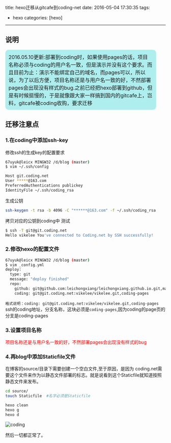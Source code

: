 title: hexo迁移从gitcafe到coding-net
date: 2016-05-04 17:30:35
tags:
 - hexo
categories: [hexo]

---

## 说明

  
<div style="border-radius:10px; width: 90%; border:10px solid #AFEEEE;font-size:16px;align=left;  background:#AFEEEE">2016.05.10更新:部署到coding时，如果使用pages的话，项目名称必须与coding的用户名一致，但是演示并没有这个要求。而且目前为止：演示不能绑定自己的域名，而pages可以，所以说，为了以后方便，项目名称还是与用户名一致的好，不然部署pages会出现没有样式的bug.之前已经把hexo部署到github，但是有时候挺慢的，于是就像跟大家一样搞到国内的gitcafe上，岂料，gitcafe被coding收购，要求迁移</div>

<!--more -->
   
## 迁移注意点
### 1.在coding中添加ssh-key
修改ssh的生成key的配置要求
```bash
67uyuk@leicx MINGW32 /d/blog (master)
$ vim ~/.ssh/config

Host git.coding.net
User *****@163.com
PreferredAuthentications publickey
IdentityFile ~/.ssh/coding_rsa
```
生成公钥
```bash
ssh-keygen -t rsa -b 4096 -C "******@163.com" -f ~/.ssh/coding_rsa
```
拷贝对应的公钥到coding中
测试
```bash
$ ssh -T git@git.coding.net
Hello vikelee You've connected to Coding.net by SSH successfully!

```
### 2.修改hexo的配置文件

```bash
67uyuk@leicx MINGW32 /d/blog (master)
$ vim _config.yml
deploy:
  type: git
  message: "deploy finished"
  repo:
    github: git@github.com:leichongxiang/leichongxiang.github.io.git,master
    coding: git@git.coding.net:vikelee/vikelee.git,coding-pages

```
`格式说明：coding: git@git.coding.net:vikelee/vikelee.git,coding-pages`
ssh的coding地址，分支名称，这块必须是`coding-pages`,因为coding的page页的分支是coding-pages

### 3.设置项目名称
<font color="red">项目名称还是与用户名一致的好，不然部署pages会出现没有样式的bug</font>

### 4.再blog中添加Staticfile文件
在博客的source/目录下需要创建一个空白文件,至于原因，是因为 coding.net需要这个文件来作为以静态文件部署的标志。就是说看到这个Staticfile就知道按照静态文件来发布。
```bash
cd source/
touch Staticfile  #名字必须是Staticfile

hexo clean
hexo g
hexo d
```
![coding](http://7xnmpy.com1.z0.glb.clouddn.com/blog/imge/04.jpg)

然后一切都正常了。
